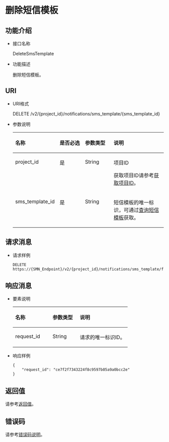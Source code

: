 # 删除短信模板<a name="ZH-CN_TOPIC_0093941448"></a>

## 功能介绍<a name="section772195095418"></a>

-   接口名称

    DeleteSmsTemplate

-   功能描述

    删除短信模板。


## URI<a name="section272650175410"></a>

-   URI格式

    DELETE /v2/\{project\_id\}/notifications/sms\_template/\{sms\_template\_id\}

-   参数说明

    <a name="table108865095415"></a>
    <table><thead align="left"><tr id="row151972501540"><th class="cellrowborder" valign="top" width="19.32%" id="mcps1.1.5.1.1"><p id="p5197175045415"><a name="p5197175045415"></a><a name="p5197175045415"></a>名称</p>
    </th>
    <th class="cellrowborder" valign="top" width="19.32%" id="mcps1.1.5.1.2"><p id="p14197195085414"><a name="p14197195085414"></a><a name="p14197195085414"></a>是否必选</p>
    </th>
    <th class="cellrowborder" valign="top" width="20.46%" id="mcps1.1.5.1.3"><p id="p419711504545"><a name="p419711504545"></a><a name="p419711504545"></a>参数类型</p>
    </th>
    <th class="cellrowborder" valign="top" width="40.9%" id="mcps1.1.5.1.4"><p id="p01971350175411"><a name="p01971350175411"></a><a name="p01971350175411"></a>说明</p>
    </th>
    </tr>
    </thead>
    <tbody><tr id="row419795012542"><td class="cellrowborder" valign="top" width="19.32%" headers="mcps1.1.5.1.1 "><p id="p6197135018547"><a name="p6197135018547"></a><a name="p6197135018547"></a>project_id</p>
    </td>
    <td class="cellrowborder" valign="top" width="19.32%" headers="mcps1.1.5.1.2 "><p id="p141971150105411"><a name="p141971150105411"></a><a name="p141971150105411"></a>是</p>
    </td>
    <td class="cellrowborder" valign="top" width="20.46%" headers="mcps1.1.5.1.3 "><p id="p1919717509546"><a name="p1919717509546"></a><a name="p1919717509546"></a>String</p>
    </td>
    <td class="cellrowborder" valign="top" width="40.9%" headers="mcps1.1.5.1.4 "><p id="p5197750135410"><a name="p5197750135410"></a><a name="p5197750135410"></a>项目ID</p>
    <p id="p01971850185418"><a name="p01971850185418"></a><a name="p01971850185418"></a>获取项目ID请参考<a href="获取项目ID.md">获取项目ID</a>。</p>
    </td>
    </tr>
    <tr id="row519745055418"><td class="cellrowborder" valign="top" width="19.32%" headers="mcps1.1.5.1.1 "><p id="p01971750145410"><a name="p01971750145410"></a><a name="p01971750145410"></a>sms_template_id</p>
    </td>
    <td class="cellrowborder" valign="top" width="19.32%" headers="mcps1.1.5.1.2 "><p id="p14197195085413"><a name="p14197195085413"></a><a name="p14197195085413"></a>是</p>
    </td>
    <td class="cellrowborder" valign="top" width="20.46%" headers="mcps1.1.5.1.3 "><p id="p121978507542"><a name="p121978507542"></a><a name="p121978507542"></a>String</p>
    </td>
    <td class="cellrowborder" valign="top" width="40.9%" headers="mcps1.1.5.1.4 "><p id="p419715085412"><a name="p419715085412"></a><a name="p419715085412"></a>短信模板的唯一标识，可通过<a href="查询短信模板.md">查询短信模板</a>获取。</p>
    </td>
    </tr>
    </tbody>
    </table>


## 请求消息<a name="section14103050145410"></a>

-   请求样例

    ```
    DELETE https://{SMN_Endpoint}/v2/{project_id}/notifications/sms_template/f4ff88c7ccaf4ffba0c9aa149ab2aa14
    ```


## 响应消息<a name="section18103150185411"></a>

-   要素说明

    <a name="table13103850195419"></a>
    <table><thead align="left"><tr id="row17197125017548"><th class="cellrowborder" valign="top" width="32.5%" id="mcps1.1.4.1.1"><p id="p17197450115418"><a name="p17197450115418"></a><a name="p17197450115418"></a>名称</p>
    </th>
    <th class="cellrowborder" valign="top" width="23.75%" id="mcps1.1.4.1.2"><p id="p15197550125412"><a name="p15197550125412"></a><a name="p15197550125412"></a>参数类型</p>
    </th>
    <th class="cellrowborder" valign="top" width="43.75%" id="mcps1.1.4.1.3"><p id="p141971350145411"><a name="p141971350145411"></a><a name="p141971350145411"></a>说明</p>
    </th>
    </tr>
    </thead>
    <tbody><tr id="row419710507544"><td class="cellrowborder" valign="top" width="32.5%" headers="mcps1.1.4.1.1 "><p id="p18197950135413"><a name="p18197950135413"></a><a name="p18197950135413"></a>request_id</p>
    </td>
    <td class="cellrowborder" valign="top" width="23.75%" headers="mcps1.1.4.1.2 "><p id="p19197135055420"><a name="p19197135055420"></a><a name="p19197135055420"></a>String</p>
    </td>
    <td class="cellrowborder" valign="top" width="43.75%" headers="mcps1.1.4.1.3 "><p id="p181971850165415"><a name="p181971850165415"></a><a name="p181971850165415"></a>请求的唯一标识ID。</p>
    </td>
    </tr>
    </tbody>
    </table>


-   响应样例

    ```
    {     
        "request_id": "ce7f2f7343224f8c9597b05a9a0bcc2e" 
    }
    ```


## 返回值<a name="section1910317509543"></a>

请参考[返回值](返回值.md)。

## 错误码<a name="section73211020122511"></a>

请参考[错误码说明](错误码说明.md)。

